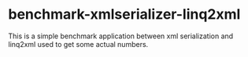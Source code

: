 # benchmark-xmlserializer-linq2xml
This is a simple benchmark application between xml serialization and linq2xml used to get some actual numbers.
